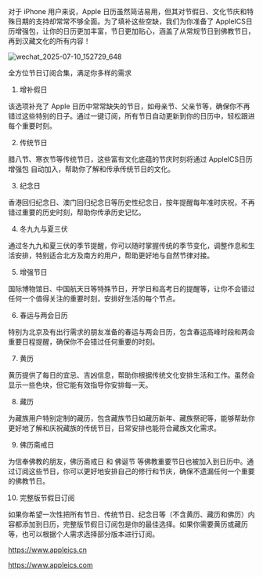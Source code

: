 对于 iPhone 用户来说，Apple 日历虽然简洁易用，但其对节假日、文化节庆和特殊日期的支持却常常不够全面。为了填补这些空缺，我们为你准备了 AppleICS日历增强包，让你的日历更加丰富，节日更加贴心，涵盖了从常规节日到佛教节日，再到汉藏文化的所有内容！

![wechat_2025-07-10_152729_648](https://github.com/user-attachments/assets/f0cc0367-829a-49ee-afef-5a682821e62f)


全方位节日订阅合集，满足你多样的需求

1. 增补假日

该选项补充了 Apple 日历中常常缺失的节日，如母亲节、父亲节等，确保你不再错过这些特别的日子。通过一键订阅，所有节日自动更新到你的日历中，轻松跟进每个重要时刻。

2. 传统节日

腊八节、寒衣节等传统节日，这些富有文化底蕴的节庆时刻将通过 AppleICS日历增强包 自动加入，帮助你了解和传承传统节日的文化。

3. 纪念日

香港回归纪念日、澳门回归纪念日等历史性纪念日，按年提醒每年准时庆祝，不再错过重要的历史时刻，帮助你传承历史记忆。

4. 冬九九与夏三伏

通过冬九九和夏三伏的季节提醒，你可以随时掌握传统的季节变化，调整作息和生活安排，特别适合北方及南方的用户，帮助更好地与自然节律对接。

5. 增强节日

国际博物馆日、中国航天日等特殊节日，开学日和高考日的提醒等，让你不会错过任何一个值得关注的重要时刻，安排好生活的每个节点。

6. 春运与两会日历

特别为北京及有出行需求的朋友准备的春运与两会日历，包含春运高峰时段和两会重要日程提醒，确保你不会错过任何重要的时刻。

7. 黄历

黄历提供了每日的宜忌、吉凶信息，帮助你根据传统文化安排生活和工作。虽然会显示一些色块，但它能有效指导你安排每一天。

8. 藏历

为藏族用户特别定制的藏历，包含藏族节日如藏历新年、藏族祭祀等，能够帮助你更好地了解和庆祝藏族的传统节日，日常安排也能符合藏族文化需求。

9. 佛历斋戒日

为信奉佛教的朋友，佛历斋戒日 和 佛诞节 等佛教重要节日也被加入到日历中。通过订阅这些节日，你可以更好地安排自己的修行和节庆，确保不遗漏任何一个重要的佛教节日。

10. 完整版节假日订阅

如果你希望一次性把所有节日、传统节日、纪念日等（不含黄历、藏历和佛历）内容都添加到日历，完整版节假日订阅包是你的最佳选择。如果你需要黄历或藏历等，也可以根据个人需求选择部分版本进行订阅。



https://www.appleics.cn

https://www.appleics.com


